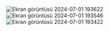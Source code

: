 ![Ekran görüntüsü 2024-07-01 193622](https://github.com/haceryagmur/CompanyPerformanceReport/assets/170129236/0df55d4f-6149-4e71-8125-9a04e22764b9)
![Ekran görüntüsü 2024-07-01 193546](https://github.com/haceryagmur/CompanyPerformanceReport/assets/170129236/647a2807-4bc0-495c-a8d6-fc2abd36babd)
![Ekran görüntüsü 2024-07-01 193422](https://github.com/haceryagmur/CompanyPerformanceReport/assets/170129236/4686e6ec-558e-4e75-8993-4cc0f5055fc8)
